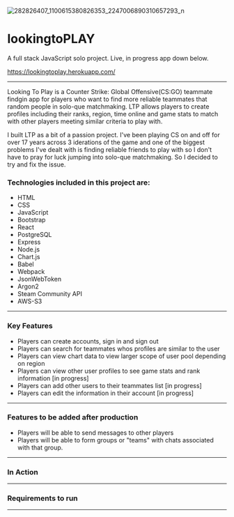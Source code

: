 ![282826407_1100615380826353_2247006890310657293_n](https://user-images.githubusercontent.com/99226300/184266274-04c38114-a77f-406e-a077-3e50a3a11ec1.png)

# lookingtoPLAY

A full stack JavaScript solo project. Live, in progress app down below.

https://lookingtoplay.herokuapp.com/
___

Looking To Play is a Counter Strike: Global Offensive(CS:GO) teammate findgin app for players who want to find more reliable teammates that random people in solo-que matchmaking. LTP allows players to create profiles including their ranks, region, time online and game stats to match with other players meeting similar criteria to play with.

I built LTP as a bit of a passion project. I've been playing CS on and off for over 17 years across 3 iderations of the game and one of the biggest problems I've dealt with is finding reliable friends to play with so I don't have to pray for luck jumping into solo-que matchmaking. So I decided to try and fix the issue.

### Technologies included in this project are:
  * HTML
  * CSS
  * JavaScript
  * Bootstrap
  * React
  * PostgreSQL
  * Express
  * Node.js
  * Chart.js
  * Babel
  * Webpack
  * JsonWebToken
  * Argon2
  * Steam Community API
  * AWS-S3
___

### Key Features
  * Players can create accounts, sign in and sign out
  * Players can search for teammates whos profiles are similar to the user
  * Players can view chart data to view larger scope of user pool depending on region
  * Players can view other user profiles to see game stats and rank information [in progress]
  * Players can add other users to their teammates list [in progress]
  * Players can edit the information in their account [in progress]
___

### Features to be added after production
  * Players will be able to send messages to other players
  * Players will be able to form groups or "teams" with chats associated with that group.
___

### In Action

___

### Requirements to run

___

